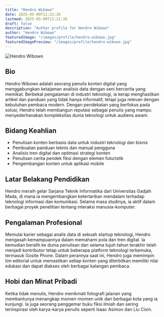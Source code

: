 ```yaml
---
title: "Hendro Wibowo"
date: 2025-05-09T11:21:26
lastmod: 2025-05-09T11:21:26
draft: false
description: "Author profile for Hendro Wibowo"
author: "Hendro Wibowo"
featuredImage: "/images/profile/hendro-wibowo.jpg"
featuredImagePreview: "/images/profile/hendro-wibowo.jpg"
---
```


![Hendro Wibowo](/images/profile/hendro-wibowo.jpg)

## Bio  
Hendro Wibowo adalah seorang penulis konten digital yang menggabungkan ketajaman analisis data dengan seni bercerita yang memikat. Berbekal pengalaman di industri teknologi, ia kerap menghasilkan artikel dan panduan yang tidak hanya informatif, tetapi juga relevan dengan kebutuhan pembaca modern. Dengan pendekatan yang berfokus pada solusi, Hendro telah membangun reputasi sebagai penulis yang mampu menyederhanakan kompleksitas dunia teknologi untuk audiens awam.

## Bidang Keahlian  
- Penulisan konten berbasis data untuk industri teknologi dan bisnis  
- Pembuatan panduan teknis dan manual pengguna  
- Analisis tren digital dan optimasi strategi konten  
- Penulisan cerita pendek fiksi dengan elemen futuristik  
- Pengembangan konten untuk aplikasi mobile  

## Latar Belakang Pendidikan  
Hendro meraih gelar Sarjana Teknik Informatika dari Universitas Gadjah Mada, di mana ia mengembangkan ketertarikan mendalam terhadap teknologi informasi dan komunikasi. Selama masa studinya, ia aktif dalam berbagai proyek penelitian tentang interaksi manusia-komputer.

## Pengalaman Profesional  
Memulai karier sebagai analis data di sebuah startup teknologi, Hendro mengasah kemampuannya dalam memahami pola dan tren digital. Ia kemudian beralih ke dunia penulisan dan selama tujuh tahun terakhir telah menjadi kontributor tetap untuk beberapa platform teknologi terkemuka, termasuk Gosite Phone. Dalam perannya saat ini, Hendro juga memimpin tim editorial untuk memastikan setiap konten yang diterbitkan memiliki nilai edukasi dan dapat diakses oleh berbagai kalangan pembaca.

## Hobi dan Minat Pribadi  
Ketika tidak menulis, Hendro menikmati fotografi jalanan yang membantunya menangkap momen-momen unik dari berbagai kota yang ia kunjungi. Ia juga seorang penggemar buku fiksi ilmiah dan sering terinspirasi oleh karya-karya penulis seperti Isaac Asimov dan Liu Cixin.  
